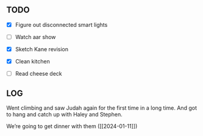 

## TODO

- [x] Figure out disconnected smart lights
- [ ] Watch aar show
- [x] Sketch Kane revision
- [x] Clean kitchen
- [ ] Read cheese deck 


## LOG

Went climbing and saw Judah again for the first time in a long time. And got to hang and catch up with Haley and Stephen. 

We’re going to get dinner with them ([[2024-01-11]])


